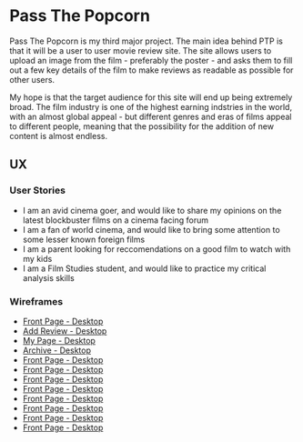 <h1>Pass The Popcorn</h1>

<p>Pass The Popcorn is my third major project. The main idea behind PTP is that it will be a user to user movie review site. The site allows users to upload an image from the film - preferably the poster - and asks them to fill out a few key details of the film to make reviews as readable as possible for other users.</p>

<p>My hope is that the target audience for this site will end up being extremely broad. The film industry is one of the highest earning indstries in the world, with an almost global appeal - but different genres and eras of films appeal to different people, meaning that the possibility for the addition of new content is almost endless.</p>

<h2>UX</h2>

<h3>User Stories</h3>
<ul>
<li>I am an avid cinema goer, and would like to share my opinions on the latest blockbuster films on a cinema facing forum</li>
<li>I am a fan of world cinema, and would like to bring some attention to some lesser known foreign films</li>
<li>I am a parent looking for reccomendations on a good film to watch with my kids</li>
<li>I am a Film Studies student, and would like to practice my critical analysis skills</li>
</ul>

<h3>Wireframes</h3>
<ul>
<li><a href="https://imgur.com/JlYk0kQ">Front Page - Desktop</a></li>
<li><a href="https://imgur.com/TouLGr9">Add Review - Desktop</a></li>
<li><a href="https://imgur.com/3FQsaPN">My Page - Desktop</a></li>
<li><a href="https://imgur.com/xWLqmGN">Archive - Desktop</a></li>
<li><a href="https://imgur.com/JlYk0kQ">Front Page - Desktop</a></li>
<li><a href="https://imgur.com/JlYk0kQ">Front Page - Desktop</a></li>
<li><a href="https://imgur.com/JlYk0kQ">Front Page - Desktop</a></li>
<li><a href="https://imgur.com/JlYk0kQ">Front Page - Desktop</a></li>
<li><a href="https://imgur.com/JlYk0kQ">Front Page - Desktop</a></li>
<li><a href="https://imgur.com/JlYk0kQ">Front Page - Desktop</a></li>
<li><a href="https://imgur.com/JlYk0kQ">Front Page - Desktop</a></li>
<li><a href="https://imgur.com/JlYk0kQ">Front Page - Desktop</a></li>
</ul>